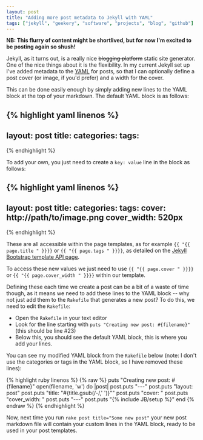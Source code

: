```yaml
---
layout: post
title: "Adding more post metadata to Jekyll with YAML"
tags: ["jekyll", "geekery", "software", "projects", "blog", "github"]
---
```

<strong>NB: This flurry of content might be shortlived, but for now I'm excited to be posting again so shush!</strong>

Jekyll, as it turns out, is a really nice <s>blogging platform</s> static site generator. One of the nice things about it is the flexibility. In my current Jekyll set up I've added metadata to the [YAML](http://www.yaml.org/) for posts, so that I can optionally define a post cover (or image, if you'd prefer) and a width for the cover.

<!-- more -->

This can be done easily enough by simply adding new lines to the YAML block at the top of your markdown. The default YAML block is as follows:

{% highlight yaml linenos %}
---
layout: post
title:
categories:
tags:
---
{% endhighlight %}

To add your own, you just need to create a <code>key: value</code> line in the block as follows:

{% highlight yaml linenos %}
---
layout: post
title:
categories:
tags:
cover: http://path/to/image.png
cover_width: 520px
---
{% endhighlight %}

These are all accessible within the page templates, as for example `{{ "{{ page.title " }}}}` or `{{ "{{ page.tags " }}}}`, as detailed on the [Jekyll Bootstrap template API page](http://jekyllbootstrap.com/api/template-data-api.html).

To access these new values we just need to use `{{ "{{ page.cover " }}}}` or `{{ "{{ page.cover_width " }}}}` within our template.

Defining these each time we create a post can be a bit of a waste of time though, as it means we need to add these lines to the YAML block -- why not just add them to the `Rakefile` that generates a new post? To do this, we need to edit the `Rakefile`:

- Open the `Rakefile` in your text editor
- Look for the line starting with `puts "Creating new post: #{filename}"` (this should be line \#23)
- Below this, you should see the default YAML block, this is where you add your lines.

You can see my modified YAML block from  the `Rakefile` below (note: I don't use the categories or tags in the YAML block, so I have removed these lines):

{% highlight ruby linenos %}
{% raw %}
puts "Creating new post: #{filename}"
open(filename, 'w') do |post|
    post.puts "---"
    post.puts "layout: post"
    post.puts "title: \"#{title.gsub(/-/,' ')}\""
    post.puts "cover: "
    post.puts "cover_width: "
    post.puts "---"
    post.puts "{% include JB/setup %}"
end
{% endraw %}
{% endhighlight %}

Now, next time you run `rake post title="Some new post"` your new post markdown file will contain your custom lines in the YAML block, ready to be used in your post templates.
